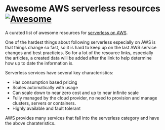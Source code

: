 # Awesome AWS serverless resources [![Awesome](https://awesome.re/badge.svg)](https://awesome.re)

A curated list of awesome resources for [serverless on AWS](https://aws.amazon.com/serverless/).

One of the hardest things about following serverless especially on AWS is that things change so fast, so it is hard to keep up on the last AWS service changes and best practicies.  So for a lot of the resource links, especially the articles, a created data will be added after the link to help determine how up to date the information is.

Serverless services have several key characteristics:

- Has consumption based pricing
- Scales automatically with usage
- Can scale down to near zero cost and up to near infinite scale
- Fully managed by the cloud provider, no need to provision and manage clusters, servers or containers.
- Highly available and fault tolerant

AWS provides many services that fall into the serverless category and have the above charateristics.  
